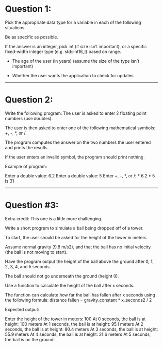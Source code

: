 # Question 1:

Pick the appropriate data type for a variable in each of the following situations. 

Be as specific as possible. 

If the answer is an integer, pick int (if size isn’t important), or a specific fixed-width integer type (e.g. std::int16_t) based on range.

- The age of the user (in years) (assume the size of the type isn’t important)

- Whether the user wants the application to check for updates

---

# Question 2:

Write the following program: The user is asked to enter 2 floating point numbers (use doubles). 

The user is then asked to enter one of the following mathematical symbols: +, -, *, or /.

The program computes the answer on the two numbers the user entered and prints the results. 

If the user enters an invalid symbol, the program should print nothing.

Example of program:

Enter a double value: 6.2
Enter a double value: 5
Enter +, -, *, or /: *
6.2 * 5 is 31

---

# Question #3:

Extra credit: This one is a little more challenging.

Write a short program to simulate a ball being dropped off of a tower. 

To start, the user should be asked for the height of the tower in meters. 

Assume normal gravity (9.8 m/s2), and that the ball has no initial velocity (the ball is not moving to start). 

Have the program output the height of the ball above the ground after 0, 1, 2, 3, 4, and 5 seconds. 

The ball should not go underneath the ground (height 0).

Use a function to calculate the height of the ball after x seconds. 


The function can calculate how far the ball has fallen after x seconds using the following formula: distance fallen = gravity_constant * x_seconds2 / 2

Expected output:

Enter the height of the tower in meters: 100
At 0 seconds, the ball is at height: 100 meters
At 1 seconds, the ball is at height: 95.1 meters
At 2 seconds, the ball is at height: 80.4 meters
At 3 seconds, the ball is at height: 55.9 meters
At 4 seconds, the ball is at height: 21.6 meters
At 5 seconds, the ball is on the ground.